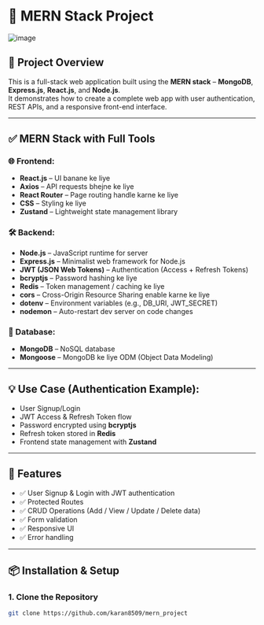 # 🚀 MERN Stack Project

![image](https://github.com/user-attachments/assets/2a0061e5-1788-418a-bbfd-635e90f7dc88)


## 📁 Project Overview

This is a full-stack web application built using the **MERN stack** – **MongoDB**, **Express.js**, **React.js**, and **Node.js**.  
It demonstrates how to create a complete web app with user authentication, REST APIs, and a responsive front-end interface.

---

## ✅ MERN Stack with Full Tools

### 🌐 Frontend:
- **React.js** – UI banane ke liye  
- **Axios** – API requests bhejne ke liye  
- **React Router** – Page routing handle karne ke liye  
- **CSS** – Styling ke liye  
- **Zustand** – Lightweight state management library  

### 🛠️ Backend:
- **Node.js** – JavaScript runtime for server  
- **Express.js** – Minimalist web framework for Node.js  
- **JWT (JSON Web Tokens)** – Authentication (Access + Refresh Tokens)  
- **bcryptjs** – Password hashing ke liye  
- **Redis** – Token management / caching ke liye  
- **cors** – Cross-Origin Resource Sharing enable karne ke liye  
- **dotenv** – Environment variables (e.g., DB_URI, JWT_SECRET)  
- **nodemon** – Auto-restart dev server on code changes  

### 💾 Database:
- **MongoDB** – NoSQL database  
- **Mongoose** – MongoDB ke liye ODM (Object Data Modeling)  

---

## 💡 Use Case (Authentication Example):

- User Signup/Login  
- JWT Access & Refresh Token flow  
- Password encrypted using **bcryptjs**  
- Refresh token stored in **Redis**  
- Frontend state management with **Zustand**  

---

## 🔑 Features

- ✅ User Signup & Login with JWT authentication  
- ✅ Protected Routes  
- ✅ CRUD Operations (Add / View / Update / Delete data)  
- ✅ Form validation  
- ✅ Responsive UI  
- ✅ Error handling  

---

## 📦 Installation & Setup

### 1. Clone the Repository

```bash
git clone https://github.com/karan8509/mern_project
